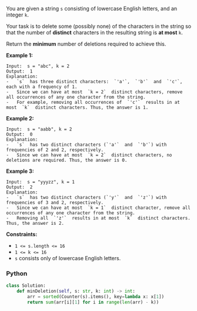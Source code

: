 You are given a string  `s`  consisting of lowercase English letters, and an integer  `k`.

Your task is to delete some (possibly none) of the characters in the string so that the number of  **distinct**
characters in the resulting string is  **at most**  `k`.

Return the  **minimum**  number of deletions required to achieve this.

**Example 1:**

```
Input:  s = "abc", k = 2
Output:  1
Explanation:
-   `s`  has three distinct characters:  `'a'`,  `'b'`  and  `'c'`, each with a frequency of 1.
-   Since we can have at most  `k = 2`  distinct characters, remove all occurrences of any one character from the string.
-   For example, removing all occurrences of  `'c'`  results in at most  `k`  distinct characters. Thus, the answer is 1.
```

**Example 2:**

```
Input:  s = "aabb", k = 2
Output:  0
Explanation:
-   `s`  has two distinct characters (`'a'`  and  `'b'`) with frequencies of 2 and 2, respectively.
-   Since we can have at most  `k = 2`  distinct characters, no deletions are required. Thus, the answer is 0.
```

**Example 3:**

```
Input:  s = "yyyzz", k = 1
Output:  2
Explanation:
-   `s`  has two distinct characters (`'y'`  and  `'z'`) with frequencies of 3 and 2, respectively.
-   Since we can have at most  `k = 1`  distinct character, remove all occurrences of any one character from the string.
-   Removing all  `'z'`  results in at most  `k`  distinct characters. Thus, the answer is 2.
```

**Constraints:**

- `1 <= s.length <= 16`
- `1 <= k <= 16`
- `s`  consists only of lowercase English letters.

### Python

```py
class Solution:
    def minDeletion(self, s: str, k: int) -> int:
        arr = sorted(Counter(s).items(), key=lambda x: x[1])
        return sum(arr[i][1] for i in range(len(arr) - k))
```